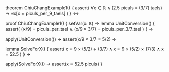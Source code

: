 theorem ChiuChangExample1() {
  assert(
    ∀x ∈ ℝ ∧ 
    (2.5 piculs = (3/7) taels) →
    ∃x[x = piculs_per_9_taels]
  )
} ↔

proof ChiuChangExample1() {
  setVar(x: ℝ) →
  lemma UnitConversion() {
    assert(
      (x/9) = piculs_per_tael ∧
      (x/9 × 3/7) = piculs_per_3/7_tael
    )
  } →
  
  apply(UnitConversion()) →
  assert(x/9 × 3/7 = 5/2) →
  
  lemma SolveForX() {
    assert(
      x = 9 × (5/2) ÷ (3/7) ∧
      x = 9 × (5/2) × (7/3) ∧
      x = 52.5
    )
  } →
  
  apply(SolveForX()) →
  assert(x = 52.5 piculs)
}